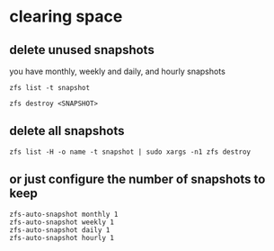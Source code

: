 # clearing space

## delete unused snapshots

you have monthly, weekly and daily, and hourly snapshots

	zfs list -t snapshot

	zfs destroy <SNAPSHOT>
	
## delete all snapshots

	zfs list -H -o name -t snapshot | sudo xargs -n1 zfs destroy
	
## or just configure the number of snapshots to keep

	zfs-auto-snapshot monthly 1
	zfs-auto-snapshot weekly 1
	zfs-auto-snapshot daily 1
	zfs-auto-snapshot hourly 1